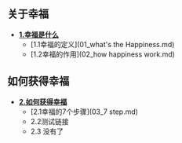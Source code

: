 ## 关于幸福
- [**1.幸福是什么**](README.md)
    - [1.1幸福的定义](01_what's the Happiness.md)
    - [1.2幸福的作用](02_how happiness work.md)

## 如何获得幸福
- [**2.如何获得幸福**](README.md)
    - [2.1幸福的7个步骤](03_7 step.md)
    - 2.2测试链接
    - 2.3 没有了